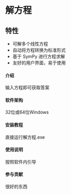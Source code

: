# 解方程

## 特性  

- 可解多个线性方程  
- 自动将方程转换为标准形式  
- 基于 SymPy 进行方程求解  
- 友好的用户界面，易于使用  


#### 介绍
输入方程即可获取答案

#### 软件架构
32位或64位Windows


#### 安装教程
直接运行解方程.exe

#### 使用说明
按照软件内引导

#### 参与贡献
很好的东西
